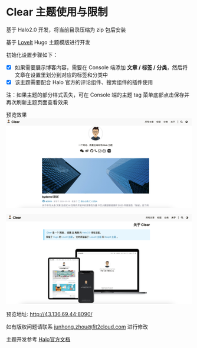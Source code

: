 # Clear 主题使用与限制

基于 Halo2.0 开发，将当前目录压缩为 zip 包后安装

基于 [LoveIt](https://github.com/dillonzq/LoveIt) Hugo 主题模版进行开发

初始化设置步骤如下：
- [x] 如果需要展示博客内容，需要在 Console 端添加 **文章 / 标签 / 分类**，然后将文章在设置里划分到对应的标签和分类中
- [x] 该主题需要配合 Halo 官方的评论组件、搜索组件的插件使用

注：如果主题的部分样式丢失，可在 Console 端的主题 tag 菜单底部点击保存并再次刷新主题页面查看效果

预览效果
![clear1.jpg](clear1.jpg)

![clear2.jpg](clear2.jpg)

预览地址:
http://43.136.69.44:8090/

如有版权问题请联系 junhong.zhou@fit2cloud.com 进行修改

主题开发参考 [Halo官方文档](https://docs.halo.run)
